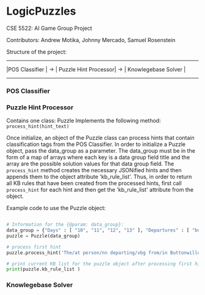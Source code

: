 # LogicPuzzles
CSE 5522: AI Game Group Project

Contributors: Andrew Motika, Johnny Mercado, Samuel Rosenstein

Structure of the project:

 ---------------      ----------------------      ----------------------
|POS Classifier | -> | Puzzle Hint Processor| -> | Knowlegebase Solver |
 ---------------      ----------------------      ----------------------

### POS Classifier

### Puzzle Hint Processor
Contains one class: Puzzle
Implements the following method:
```process_hint(hint_text)```

Once initialize, an object of the Puzzle class can process hints that contain classification tags from the POS Classifier. In order to initialize a Puzzle object, pass the data_group as a parameter. The data_group must be in the form of a map of arrays where each key is a data group field title and the array are the possible solution values for that data group field.
The ```process_hint``` method creates the necessary JSONified hints and then appends them to the object attribute 'kb_rule_list'. Thus, in order to return all KB rules that have been created from the processed hints, first call ```process_hint``` for each hint and then get the 'kb_rule_list' attribute from the object.

Example code to use the Puzzle object:
```python

# Information for the {@param: data_group}: 
data_group = {"Days" : [ "10", "11", "12", "13" ], "Departures" : [ "buttonwillow", "coulterville", "farley", "leland" ], "Names" : [ "allen", "chris", "julio", "luke"] }
puzzle = Puzzle(data_group)

# process first hint
puzzle.process_hint('The/at person/nn departing/vbg from/in Buttonwillow/np will/md leave/vb 2/cd days/nn after/cs Julio/np.')

# print current KB list for the puzzle object after processing first hint
print(puzzle.kb_rule_list )
```

### Knowlegebase Solver


